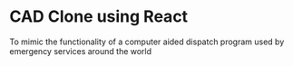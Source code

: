 # CAD Clone using React

To mimic the functionality of a computer aided dispatch program used by emergency services around the world
